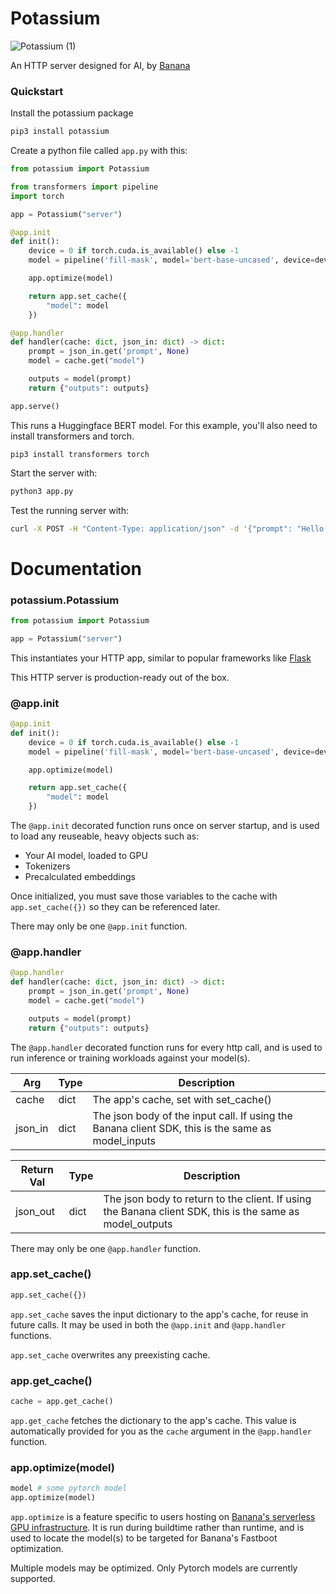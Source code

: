 # Potassium

![Potassium (1)](https://user-images.githubusercontent.com/44653944/222016748-ca2c6905-8fd5-4ee5-a68e-7aed48f23436.png)

An HTTP server designed for AI, by [Banana](https://banana.dev)

### Quickstart

Install the potassium package

```bash
pip3 install potassium
```

Create a python file called `app.py` with this:

```python
from potassium import Potassium

from transformers import pipeline
import torch

app = Potassium("server")

@app.init
def init():
    device = 0 if torch.cuda.is_available() else -1
    model = pipeline('fill-mask', model='bert-base-uncased', device=device)

    app.optimize(model)

    return app.set_cache({
        "model": model
    })

@app.handler
def handler(cache: dict, json_in: dict) -> dict:
    prompt = json_in.get('prompt', None)
    model = cache.get("model")

    outputs = model(prompt)
    return {"outputs": outputs}

app.serve()
```

This runs a Huggingface BERT model.
For this example, you'll also need to install transformers and torch.

```
pip3 install transformers torch
```

Start the server with:

```bash
python3 app.py
```

Test the running server with:

```bash
curl -X POST -H "Content-Type: application/json" -d '{"prompt": "Hello I am a [MASK] model."}' http://localhost:8000
```

# Documentation

### potassium.Potassium

```python
from potassium import Potassium

app = Potassium("server")
```

This instantiates your HTTP app, similar to popular frameworks like [Flask](https://flask.palletsprojects.com/en/2.2.x/_)

This HTTP server is production-ready out of the box.

### @app.init

```python
@app.init
def init():
    device = 0 if torch.cuda.is_available() else -1
    model = pipeline('fill-mask', model='bert-base-uncased', device=device)

    app.optimize(model)

    return app.set_cache({
        "model": model
    })
```

The `@app.init` decorated function runs once on server startup, and is used to load any reuseable, heavy objects such as:

- Your AI model, loaded to GPU
- Tokenizers
- Precalculated embeddings

Once initialized, you must save those variables to the cache with `app.set_cache({})` so they can be referenced later.

There may only be one `@app.init` function.

### @app.handler

```python
@app.handler
def handler(cache: dict, json_in: dict) -> dict:
    prompt = json_in.get('prompt', None)
    model = cache.get("model")

    outputs = model(prompt)
    return {"outputs": outputs}
```

The `@app.handler` decorated function runs for every http call, and is used to run inference or training workloads against your model(s).

| Arg     | Type | Description                                                                                       |
| ------- | ---- | ------------------------------------------------------------------------------------------------- |
| cache   | dict | The app's cache, set with set_cache()                                                             |
| json_in | dict | The json body of the input call. If using the Banana client SDK, this is the same as model_inputs |

| Return Val | Type | Description                                                                                              |
| ---------- | ---- | -------------------------------------------------------------------------------------------------------- |
| json_out   | dict | The json body to return to the client. If using the Banana client SDK, this is the same as model_outputs |

There may only be one `@app.handler` function.

### app.set_cache()

```python
app.set_cache({})
```

`app.set_cache` saves the input dictionary to the app's cache, for reuse in future calls. It may be used in both the `@app.init` and `@app.handler` functions.

`app.set_cache` overwrites any preexisting cache.

### app.get_cache()

```python
cache = app.get_cache()
```

`app.get_cache` fetches the dictionary to the app's cache. This value is automatically provided for you as the `cache` argument in the `@app.handler` function.

### app.optimize(model)

```python
model # some pytorch model
app.optimize(model)
```

`app.optimize` is a feature specific to users hosting on [Banana's serverless GPU infrastructure](https://banana.dev). It is run during buildtime rather than runtime, and is used to locate the model(s) to be targeted for Banana's Fastboot optimization.

Multiple models may be optimized. Only Pytorch models are currently supported.
